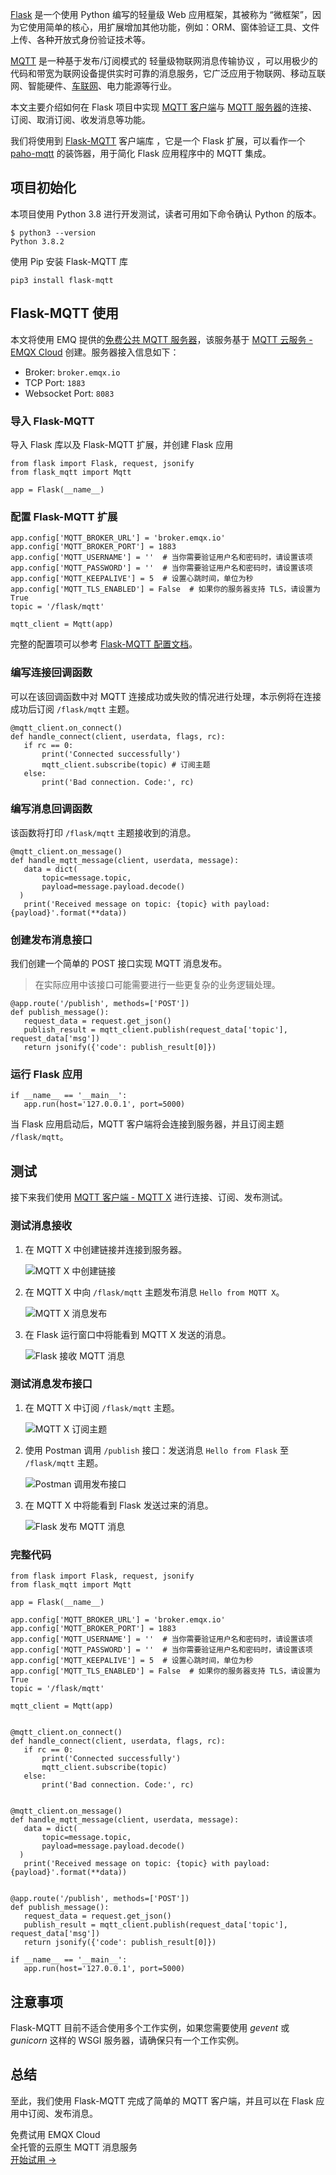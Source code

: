 [Flask](https://flask.palletsprojects.com/en/2.1.x/) 是一个使用 Python 编写的轻量级 Web 应用框架，其被称为 “微框架”，因为它使用简单的核心，用扩展增加其他功能，例如：ORM、窗体验证工具、文件上传、各种开放式身份验证技术等。

[MQTT](https://www.emqx.com/zh/mqtt) 是一种基于发布/订阅模式的 轻量级物联网消息传输协议 ，可以用极少的代码和带宽为联网设备提供实时可靠的消息服务，它广泛应用于物联网、移动互联网、智能硬件、[车联网](https://www.emqx.com/zh/blog/category/internet-of-vehicles)、电力能源等行业。

本文主要介绍如何在 Flask 项目中实现 [MQTT 客户端](https://www.emqx.com/zh/blog/introduction-to-the-commonly-used-mqtt-client-library)与 [MQTT 服务器](https://www.emqx.io/zh)的连接、订阅、取消订阅、收发消息等功能。

我们将使用到 [Flask-MQTT](https://flask-mqtt.readthedocs.io/en/latest/index.html) 客户端库 ，它是一个 Flask 扩展，可以看作一个 [paho-mqtt](https://www.eclipse.org/paho/clients/python/) 的装饰器，用于简化 Flask 应用程序中的 MQTT 集成。

## 项目初始化

本项目使用 Python 3.8 进行开发测试，读者可用如下命令确认 Python 的版本。

```
$ python3 --version
Python 3.8.2
```

使用 Pip 安装 Flask-MQTT 库

```
pip3 install flask-mqtt
```

## Flask-MQTT 使用

本文将使用 EMQ 提供的[免费公共 MQTT 服务器](https://www.emqx.com/zh/mqtt/public-mqtt5-broker)，该服务基于 [MQTT 云服务 - EMQX Cloud](https://www.emqx.com/en/cloud) 创建。服务器接入信息如下：

- Broker: `broker.emqx.io`
- TCP Port: `1883`
- Websocket Port: `8083`

### 导入 Flask-MQTT

导入 Flask 库以及 Flask-MQTT 扩展，并创建 Flask 应用

```
from flask import Flask, request, jsonify
from flask_mqtt import Mqtt

app = Flask(__name__)
```

### 配置 Flask-MQTT 扩展

```
app.config['MQTT_BROKER_URL'] = 'broker.emqx.io'
app.config['MQTT_BROKER_PORT'] = 1883
app.config['MQTT_USERNAME'] = ''  # 当你需要验证用户名和密码时，请设置该项
app.config['MQTT_PASSWORD'] = ''  # 当你需要验证用户名和密码时，请设置该项
app.config['MQTT_KEEPALIVE'] = 5  # 设置心跳时间，单位为秒
app.config['MQTT_TLS_ENABLED'] = False  # 如果你的服务器支持 TLS，请设置为 True
topic = '/flask/mqtt'

mqtt_client = Mqtt(app)
```

完整的配置项可以参考 [Flask-MQTT 配置文档](https://flask-mqtt.readthedocs.io/en/latest/configuration.html)。

### 编写连接回调函数

可以在该回调函数中对 MQTT 连接成功或失败的情况进行处理，本示例将在连接成功后订阅 `/flask/mqtt` 主题。

```
@mqtt_client.on_connect()
def handle_connect(client, userdata, flags, rc):
   if rc == 0:
       print('Connected successfully')
       mqtt_client.subscribe(topic) # 订阅主题
   else:
       print('Bad connection. Code:', rc)
```

### 编写消息回调函数

该函数将打印 `/flask/mqtt` 主题接收到的消息。

```
@mqtt_client.on_message()
def handle_mqtt_message(client, userdata, message):
   data = dict(
       topic=message.topic,
       payload=message.payload.decode()
  )
   print('Received message on topic: {topic} with payload: {payload}'.format(**data))
```

### 创建发布消息接口

我们创建一个简单的 POST 接口实现 MQTT 消息发布。

> 在实际应用中该接口可能需要进行一些更复杂的业务逻辑处理。

```
@app.route('/publish', methods=['POST'])
def publish_message():
   request_data = request.get_json()
   publish_result = mqtt_client.publish(request_data['topic'], request_data['msg'])
   return jsonify({'code': publish_result[0]})
```

### 运行 Flask 应用

```
if __name__ == '__main__':
   app.run(host='127.0.0.1', port=5000)
```

当 Flask 应用启动后，MQTT 客户端将会连接到服务器，并且订阅主题 `/flask/mqtt`。

## 测试

接下来我们使用 [MQTT 客户端 - MQTT X](https://mqttx.app/zh) 进行连接、订阅、发布测试。

### 测试消息接收

1. 在 MQTT X 中创建链接并连接到服务器。

   ![MQTT X 中创建链接](https://assets.emqx.com/images/0813905d4d732565476cdbf5275a65e2.png)

2. 在 MQTT X 中向 `/flask/mqtt` 主题发布消息 `Hello from MQTT X`。

   ![MQTT X 消息发布](https://assets.emqx.com/images/b4b533b9113da3735304c7b38397aa12.png)

3. 在 Flask 运行窗口中将能看到 MQTT X 发送的消息。

   ![Flask 接收 MQTT 消息](https://assets.emqx.com/images/ce56d6aa495c5193f0fe8fd63c911c40.png)


### 测试消息发布接口

1. 在 MQTT X 中订阅 `/flask/mqtt` 主题。

   ![MQTT X 订阅主题](https://assets.emqx.com/images/b2d98f1d30a9158444c2894294014dcf.png)

2. 使用 Postman 调用 `/publish` 接口：发送消息 `Hello from Flask` 至 `/flask/mqtt` 主题。

   ![Postman 调用发布接口](https://assets.emqx.com/images/901ac5434b526edd82c413c26cf21c72.png)

3. 在 MQTT X 中将能看到 Flask 发送过来的消息。

   ![Flask 发布 MQTT 消息](https://assets.emqx.com/images/3bcb310ab66fdb20b2f3d169673dd4b7.png)


### 完整代码

```
from flask import Flask, request, jsonify
from flask_mqtt import Mqtt

app = Flask(__name__)

app.config['MQTT_BROKER_URL'] = 'broker.emqx.io'
app.config['MQTT_BROKER_PORT'] = 1883
app.config['MQTT_USERNAME'] = ''  # 当你需要验证用户名和密码时，请设置该项
app.config['MQTT_PASSWORD'] = ''  # 当你需要验证用户名和密码时，请设置该项
app.config['MQTT_KEEPALIVE'] = 5  # 设置心跳时间，单位为秒
app.config['MQTT_TLS_ENABLED'] = False  # 如果你的服务器支持 TLS，请设置为 True
topic = '/flask/mqtt'

mqtt_client = Mqtt(app)


@mqtt_client.on_connect()
def handle_connect(client, userdata, flags, rc):
   if rc == 0:
       print('Connected successfully')
       mqtt_client.subscribe(topic)
   else:
       print('Bad connection. Code:', rc)


@mqtt_client.on_message()
def handle_mqtt_message(client, userdata, message):
   data = dict(
       topic=message.topic,
       payload=message.payload.decode()
  )
   print('Received message on topic: {topic} with payload: {payload}'.format(**data))


@app.route('/publish', methods=['POST'])
def publish_message():
   request_data = request.get_json()
   publish_result = mqtt_client.publish(request_data['topic'], request_data['msg'])
   return jsonify({'code': publish_result[0]})

if __name__ == '__main__':
   app.run(host='127.0.0.1', port=5000)
```

## 注意事项

Flask-MQTT 目前不适合使用多个工作实例，如果您需要使用 *gevent* 或 *gunicorn* 这样的 WSGI 服务器，请确保只有一个工作实例。

## 总结

至此，我们使用 Flask-MQTT 完成了简单的 MQTT 客户端，并且可以在 Flask 应用中订阅、发布消息。


<section class="promotion">
    <div>
        免费试用 EMQX Cloud
        <div class="is-size-14 is-text-normal has-text-weight-normal">全托管的云原生 MQTT 消息服务</div>
    </div>
    <a href="https://accounts-zh.emqx.com/signup?continue=https://cloud.emqx.com/console/deployments/0?oper=new" class="button is-gradient px-5">开始试用 →</a>
</section>
